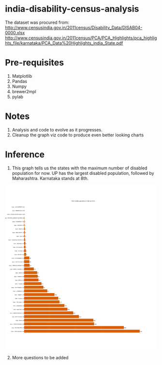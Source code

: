 # india-disability-census-analysis

The dataset was procured from:
http://www.censusindia.gov.in/2011census/Disability_Data/DISAB04-0000.xlsx
http://www.censusindia.gov.in/2011census/PCA/PCA_Highlights/pca_highlights_file/karnataka/PCA_Data%20Highlights_india_State.pdf

# Pre-requisites

1. Matplotlib
2. Pandas
3. Numpy
4. brewer2mpl
5. pylab

# Notes

1. Analysis and code to evolve as it progresses.
2. Cleanup the graph viz code to produce even better looking charts

# Inference

1. This graph tells us the states with the maximum number of disabled population for now. UP has the largest disabled population, followed by Maharashtra.
Karnataka stands at 8th.

 ![Alt text](dtot.png?raw=true "Total disabled population in India")

2. More questions to be added
